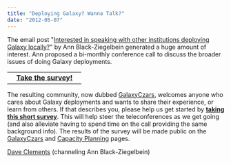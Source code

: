 ```yaml
---
title: "Deploying Galaxy? Wanna Talk?"
date: "2012-05-07"
---
```

The email post "[Interested in speaking with other institutions deploying Galaxy locally?](http://dev.list.galaxyproject.org/Interested-in-speaking-with-other-institutions-deploying-Galaxy-locally-td4593471.html)" by Ann Black-Ziegelbein generated a huge amount of interest.  Ann proposed a bi-monthly conference call to discuss the broader issues of doing Galaxy deployments.  

<div class='right'>
<table>
  <tr>
    <td> &nbsp;&nbsp;&nbsp;<strong><a href='https://docs.google.com/spreadsheet/viewform?formkey=dGJZcmxEWDQ3aERPNmlBaDl1eHVsQ3c6MQ'>Take the survey!</a></strong>&nbsp;&nbsp;&nbsp; </td>
  </tr>
</table>

</div>

The resulting community, now dubbed [GalaxyCzars](/src/community/GalaxyCzars/index.md), welcomes anyone who cares about Galaxy deployments and wants to share their experience, or learn from others.  If that describes you, please help us get started by **[taking this short survey](https://docs.google.com/spreadsheet/viewform?formkey=dGJZcmxEWDQ3aERPNmlBaDl1eHVsQ3c6MQ)**.  This will help steer the teleconferences as we get going (and also alleviate having to spend time on the call providing the same background info).  The results of the survey will be made public on the [GalaxyCzars](/src/community/GalaxyCzars/index.md) and [Capacity Planning](/src/admin/capacity-planning/index.md) pages.

[Dave Clements](/src/people/dave-clements/index.md) (channeling Ann Black-Ziegelbein)
